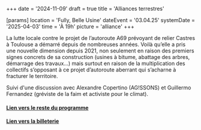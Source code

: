 +++
date = '2024-11-09'
draft = true
title = 'Alliances terrestres'

[params]
location = 'Fully, Belle Usine'
dateEvent = '03.04.25'
systemDate = '2025-04-03'
time = 'À 19h'
picture = 'alliance'
+++

La lutte locale contre le projet de l’autoroute A69 prévoyant de relier Castres à Toulouse a démarré depuis de nombreuses années. Voilà qu’elle a pris une nouvelle dimension depuis 2021, non seulement en raison des premiers signes concrets de sa construction (usines à bitume, abattage des arbres, démarrage des travaux…) mais surtout en raison de la multiplication des collectifs s’opposant à ce projet d’autoroute aberrant qui s’acharne à fracturer le territoire.

Suivi d'une discussion avec Alexandre Copertino (AG!SSONS) et Guillermo Fernandez (gréviste de la faim et activiste pour le climat).

#### [Lien vers le reste du programme](https://www.festivaldufilmvert.ch/fr/programme/2025/belle-usine-a-fully)

#### [Lien vers la billeterie](https://infomaniak.events/en-ch/shop/festival-du-film-vert-fully-2025-AD5XTNGQDX)
